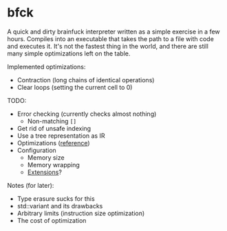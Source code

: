 # bfck

A quick and dirty brainfuck interpreter written as a simple exercise
in a few hours. Compiles into an executable that takes the path to a file with
code and executes it. It's not the fastest thing in the world, and there are
still many simple optimizations left on the table.

Implemented optimizations:
- Contraction (long chains of identical operations)
- Clear loops (setting the current cell to 0)

TODO:
- Error checking (currently checks almost nothing)
    - Non-matching `[]`
- Get rid of unsafe indexing
- Use a tree representation as IR
- Optimizations ([reference](http://calmerthanyouare.org/2015/01/07/optimizing-brainfuck.html))
- Configuration
    - Memory size
    - Memory wrapping
    - [Extensions](https://esolangs.org/wiki/Brainfuck%2B)?

Notes (for later):
- Type erasure sucks for this
- std::variant and its drawbacks
- Arbitrary limits (instruction size optimization)
- The cost of optimization
